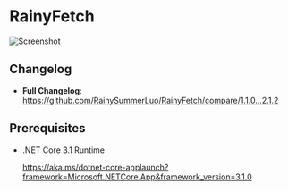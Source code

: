 # RainyFetch

![Screenshot](https://user-images.githubusercontent.com/12462465/150627130-9b01d66f-84dc-4c48-be65-cd4729c9a8f1.png)

## Changelog

- **Full Changelog**: https://github.com/RainySummerLuo/RainyFetch/compare/1.1.0...2.1.2

## Prerequisites

- .NET Core 3.1 Runtime

  <https://aka.ms/dotnet-core-applaunch?framework=Microsoft.NETCore.App&framework_version=3.1.0>
